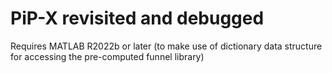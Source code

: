 # PiP-X revisited and debugged

Requires MATLAB R2022b or later (to make use of dictionary data structure for accessing the pre-computed funnel library)
